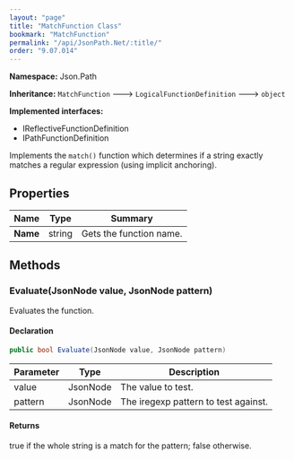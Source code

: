```yaml
---
layout: "page"
title: "MatchFunction Class"
bookmark: "MatchFunction"
permalink: "/api/JsonPath.Net/:title/"
order: "9.07.014"
---
```

**Namespace:** Json.Path

**Inheritance:**
`MatchFunction`
 🡒 
`LogicalFunctionDefinition`
 🡒 
`object`

**Implemented interfaces:**

- IReflectiveFunctionDefinition
- IPathFunctionDefinition

Implements the `match()` function which determines if a string exactly matches a regular
expression (using implicit anchoring).

## Properties

| Name | Type | Summary |
|---|---|---|
| **Name** | string | Gets the function name. |

## Methods

### Evaluate(JsonNode value, JsonNode pattern)

Evaluates the function.

#### Declaration

```c#
public bool Evaluate(JsonNode value, JsonNode pattern)
```

| Parameter | Type | Description |
|---|---|---|
| value | JsonNode | The value to test. |
| pattern | JsonNode | The iregexp pattern to test against. |


#### Returns

true if the whole string is a match for the pattern; false otherwise.

